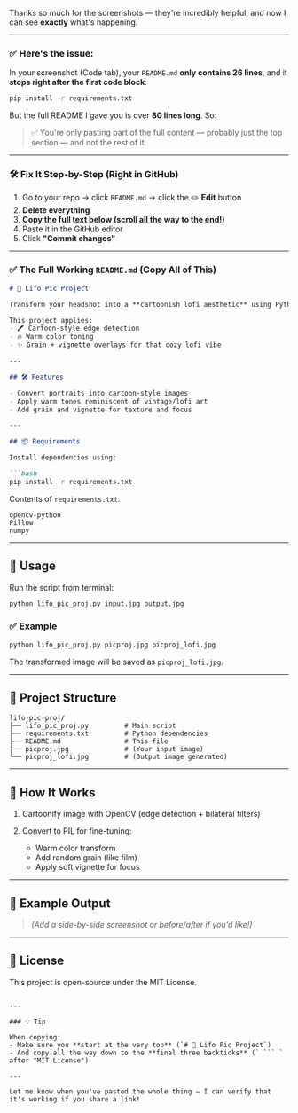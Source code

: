 Thanks so much for the screenshots — they're incredibly helpful, and now I can see **exactly** what's happening.

---

### ✅ Here's the issue:

In your screenshot (Code tab), your `README.md` **only contains 26 lines**, and it **stops right after the first code block**:

```bash
pip install -r requirements.txt
```

But the full README I gave you is over **80 lines long**. So:

> ✅ You're only pasting part of the full content — probably just the top section — and not the rest of it.

---

### 🛠 Fix It Step-by-Step (Right in GitHub)

1. Go to your repo → click `README.md` → click the ✏️ **Edit** button
2. **Delete everything**
3. **Copy the full text below (scroll all the way to the end!)**
4. Paste it in the GitHub editor
5. Click **"Commit changes"**

---

### ✅ The Full Working `README.md` (Copy All of This)

````markdown
# 🎨 Lifo Pic Project

Transform your headshot into a **cartoonish lofi aesthetic** using Python, OpenCV, and Pillow.

This project applies:
- 🖍️ Cartoon-style edge detection  
- 🔥 Warm color toning  
- ✨ Grain + vignette overlays for that cozy lofi vibe

---

## 🛠️ Features

- Convert portraits into cartoon-style images  
- Apply warm tones reminiscent of vintage/lofi art  
- Add grain and vignette for texture and focus  

---

## 📦 Requirements

Install dependencies using:

```bash
pip install -r requirements.txt
````

Contents of `requirements.txt`:

```text
opencv-python
Pillow
numpy
```

---

## 🚀 Usage

Run the script from terminal:

```bash
python lifo_pic_proj.py input.jpg output.jpg
```

### ✅ Example

```bash
python lifo_pic_proj.py picproj.jpg picproj_lofi.jpg
```

The transformed image will be saved as `picproj_lofi.jpg`.

---

## 📁 Project Structure

```text
lifo-pic-proj/
├── lifo_pic_proj.py         # Main script  
├── requirements.txt         # Python dependencies  
├── README.md                # This file  
├── picproj.jpg              # (Your input image)  
└── picproj_lofi.jpg         # (Output image generated)
```

---

## 🧠 How It Works

1. Cartoonify image with OpenCV (edge detection + bilateral filters)
2. Convert to PIL for fine-tuning:

   * Warm color transform
   * Add random grain (like film)
   * Apply soft vignette for focus

---

## 📸 Example Output

> *(Add a side-by-side screenshot or before/after if you'd like!)*

---

## 📝 License

This project is open-source under the MIT License.

````

---

### 💡 Tip

When copying:
- Make sure you **start at the very top** (`# 🎨 Lifo Pic Project`)
- And copy all the way down to the **final three backticks** (` ``` ` after "MIT License")

---

Let me know when you've pasted the whole thing — I can verify that it's working if you share a link!
````
